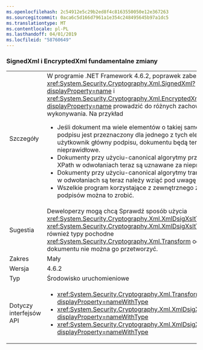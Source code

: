 ```yaml
---
ms.openlocfilehash: 2c54912e5c29b2ed8f4c8163550050e12e367263
ms.sourcegitcommit: 0aca6c5d166d7961a1e354c248495645b97a1dc5
ms.translationtype: MT
ms.contentlocale: pl-PL
ms.lasthandoff: 04/01/2019
ms.locfileid: "58760649"
---
```

### <a name="signedxml-and-encryptedxml-breaking-changes"></a>SignedXml i EncryptedXml fundamentalne zmiany

|   |   |
|---|---|
|Szczegóły|W programie .NET Framework 4.6.2, poprawek zabezpieczeń <xref:System.Security.Cryptography.Xml.SignedXml?displayProperty=name> i <xref:System.Security.Cryptography.Xml.EncryptedXml?displayProperty=name> prowadzić do różnych zachowań w czasie wykonywania. Na przykład<ul><li>Jeśli dokument ma wiele elementów o takiej samej <code>id</code> atrybut i podpisu jest przeznaczony dla jednego z tych elementów jako użytkownik główny podpisu, dokumentu będą teraz uznawane za nieprawidłowe.</li><li>Dokumenty przy użyciu-canonical algorytmy przekształcenie XPath w odwołaniach teraz są uznawane za nieprawidłowe.</li><li>Dokumenty przy użyciu-canonical algorytmy transformacji XSLT w odwołaniach są teraz należy wziąć pod uwagę nieprawidłowy.</li><li>Wszelkie program korzystające z zewnętrznego zasobu odłączyć podpisów można to zrobić.</li></ul>|
|Sugestia|Deweloperzy mogą chcą Sprawdź sposób użycia <xref:System.Security.Cryptography.Xml.XmlDsigXsltTransform> i <xref:System.Security.Cryptography.Xml.XmlDsigXsltTransform>, jak również typy pochodne <xref:System.Security.Cryptography.Xml.Transform> od odbiorcy dokumentu nie można go przetworzyć.|
|Zakres|Mały|
|Wersja|4.6.2|
|Typ|Środowisko uruchomieniowe|
|Dotyczy interfejsów API|<ul><li><xref:System.Security.Cryptography.Xml.Transform?displayProperty=nameWithType></li><li><xref:System.Security.Cryptography.Xml.XmlDsigXPathTransform?displayProperty=nameWithType></li><li><xref:System.Security.Cryptography.Xml.XmlDsigXsltTransform?displayProperty=nameWithType></li></ul>|

